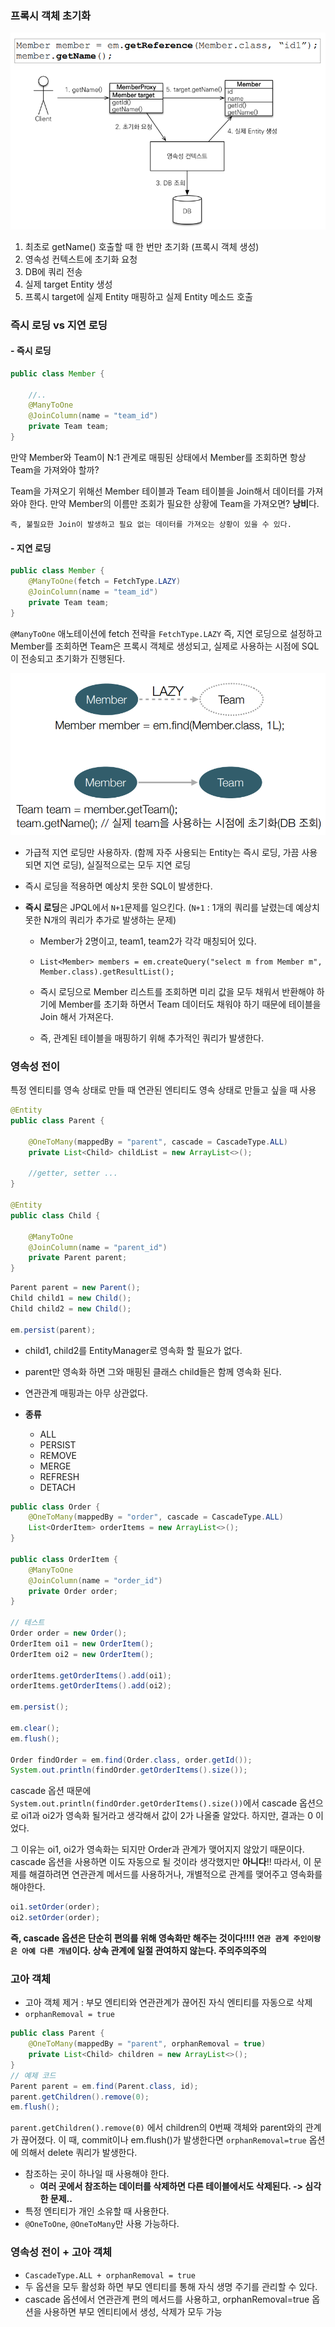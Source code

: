 ### 프록시 객체 초기화

<img src="../images/image-20240607221833664.png" alt="image-20240607221833664" style="zoom:80%;" />

1. 최초로 getName() 호출할 때 한 번만 초기화 (프록시 객체 생성)
2. 영속성 컨텍스트에 초기화 요청
3. DB에 쿼리 전송
4. 실제 target Entity 생성
5. 프록시 target에 실제 Entity 매핑하고 실제 Entity 메소드 호출



### 즉시 로딩 vs 지연 로딩

#### - 즉시 로딩

```java
public class Member {
    
    //..
    @ManyToOne
    @JoinColumn(name = "team_id")
    private Team team;
}
```

만약 Member와 Team이 N:1 관계로 매핑된 상태에서 Member를 조회하면 항상 Team을 가져와야 할까?

Team을 가져오기 위해선 Member 테이블과 Team 테이블을 Join해서 데이터를 가져와야 한다. 만약 Member의 이름만 조회가 필요한 상황에 Team을 가져오면? **낭비**다.

`즉, 불필요한 Join이 발생하고 필요 없는 데이터를 가져오는 상황이 있을 수 있다.`



#### - 지연 로딩

```java
public class Member {
    @ManyToOne(fetch = FetchType.LAZY)
    @JoinColumn(name = "team_id")
    private Team team;
}
```

`@ManyToOne` 애노테이션에 fetch 전략을 `FetchType.LAZY` 즉, 지연 로딩으로 설정하고 Member를 조회하면 Team은 프록시 객체로 생성되고, 실제로 사용하는 시점에 SQL이 전송되고 초기화가 진행된다.

<img src="../images/image-20240607224809194.png" alt="image-20240607224809194" style="zoom:80%;" />



- 가급적 지연 로딩만 사용하자. (함께 자주 사용되는 Entity는 즉시 로딩, 가끔 사용되면 지연 로딩), 실질적으로는 모두 지연 로딩

- 즉시 로딩을 적용하면 예상치 못한 SQL이 발생한다.

- **즉시 로딩**은 JPQL에서 `N+1`문제를 일으킨다. (`N+1` : 1개의 쿼리를 날렸는데 예상치 못한 N개의 쿼리가 추가로 발생하는 문제)

  - Member가 2명이고, team1, team2가 각각 매칭되어 있다.

  - ```
    List<Member> members = em.createQuery("select m from Member m", Member.class).getResultList();
    ```

  - 즉시 로딩으로 Member 리스트를 조회하면 미리 값을 모두 채워서 반환해야 하기에 Member를 초기화 하면서 Team 데이터도 채워야 하기 때문에 테이블을 Join 해서 가져온다.

  - 즉, 관계된 테이블을 매핑하기 위해 추가적인 쿼리가 발생한다.



### 영속성 전이

특정 엔티티를 영속 상태로 만들 때 연관된 엔티티도 영속 상태로 만들고 싶을 때 사용

```java
@Entity
public class Parent {
    
    @OneToMany(mappedBy = "parent", cascade = CascadeType.ALL)
    private List<Child> childList = new ArrayList<>();
    
    //getter, setter ...
}

@Entity
public class Child {
    
    @ManyToOne
    @JoinColumn(name = "parent_id")
    private Parent parent;
}
```

```java
Parent parent = new Parent();
Child child1 = new Child();
Child child2 = new Child();

em.persist(parent);
```

- child1, child2를 EntityManager로 영속화 할 필요가 없다.

- parent만 영속화 하면 그와 매핑된 클래스 child들은 함께 영속화 된다.

- 연관관계 매핑과는 아무 상관없다.
- **종류**
  - ALL
  - PERSIST
  - REMOVE
  - MERGE
  - REFRESH
  - DETACH



```java
public class Order {
    @OneToMany(mappedBy = "order", cascade = CascadeType.ALL)
    List<OrderItem> orderItems = new ArrayList<>();
}

public class OrderItem {
    @ManyToOne
    @JoinColumn(name = "order_id")
    private Order order;    
}

// 테스트
Order order = new Order();
OrderItem oi1 = new OrderItem();
OrderItem oi2 = new OrderItem();

orderItems.getOrderItems().add(oi1);
orderItems.getOrderItems().add(oi2);

em.persist();

em.clear();
em.flush();

Order findOrder = em.find(Order.class, order.getId());
System.out.println(findOrder.getOrderItems().size());
```

cascade 옵션 때문에 `System.out.println(findOrder.getOrderItems().size())`에서 cascade 옵션으로 oi1과 oi2가 영속화 될거라고 생각해서 값이 2가 나올줄 알았다. 하지만, 결과는 0 이었다. 

그 이유는 oi1, oi2가 영속화는 되지만 Order과 관계가 맺어지지 않았기 때문이다. cascade 옵션을 사용하면 이도 자동으로 될 것이라 생각했지만 **아니다**!! 따라서, 이 문제를 해결하려면 연관관계 메서드를 사용하거나, 개별적으로 관계를 맺어주고 영속화를 해야한다.

```java
oi1.setOrder(order);
oi2.setOrder(order);
```

**즉, cascade 옵션은 단순히 편의를 위해 영속화만 해주는 것이다!!!! `연관 관계 주인이랑은 아예 다른 개념`이다. 상속 관계에 일절 관여하지 않는다. 주의주의주의**



### 고아 객체

- 고아 객체 제거 : 부모 엔티티와 연관관계가 끊어진 자식 엔티티를 자동으로 삭제
- `orphanRemoval = true`

```java
public class Parent {
    @OneToMany(mappedBy = "parent", orphanRemoval = true)
    private List<Child> children = new ArrayList<>();
}
// 예제 코드
Parent parent = em.find(Parent.class, id);
parent.getChildren().remove(0);
em.flush();
```

`parent.getChildren().remove(0)` 에서 children의 0번째 객체와 parent와의 관계가 끊어졌다. 이 때, commit이나 em.flush()가 발생한다면 `orphanRemoval=true` 옵션에 의해서 delete 쿼리가 발생한다.

- 참조하는 곳이 하나일 때 사용해야 한다. 
  - **여러 곳에서 참조하는 데이터를 삭제하면 다른 테이블에서도 삭제된다. -> 심각한 문제..**
- 특정 엔티티가 개인 소유할 때 사용한다.
- `@OneToOne`, `@OneToMany`만 사용 가능하다.



### 영속성 전이 + 고아 객체

- `CascadeType.ALL + orphanRemoval = true`
- 두 옵션을 모두 활성화 하면 부모 엔티티를 통해 자식 생명 주기를 관리할 수 있다.
- cascade 옵션에서 연관관계 편의 메서드를 사용하고, orphanRemoval=true 옵션을 사용하면 부모 엔티티에서 생성, 삭제가 모두 가능



